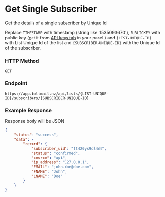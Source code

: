 # Get Single Subscriber

Get the details of a single subscriber by Unique Id 

Replace `TIMESTAMP` with timestamp (string  like '1535093670'), `PUBLICKEY` with public key (get it from [API keys tab](https://app.boltmail.nz/customer/api-keys/index) in your panel ) and `{LIST-UNIQUE-ID}` with  List Unique Id of the list and `{SUBSCRIBER-UNIQUE-ID}` with the Unique Id of the subscriber.

### HTTP Method
```
GET
```
### Endpoint
```
https://app.boltmail.nz/api/lists/{LIST-UNIQUE-ID}/subscribers/{SUBSCRIBER-UNIQUE-ID}
```
### Example Response

Response body will be JSON

```json
{
    "status": "success",
    "data": {
        "record": {
            "subscriber_uid": "ft420ys9dl4d4",
            "status": "confirmed",
            "source": "api",
            "ip_address": "127.0.0.1",
            "EMAIL": "john.doe@doe.com",
            "FNAME": "John",
            "LNAME": "Doe"
        }
    }
}
```

